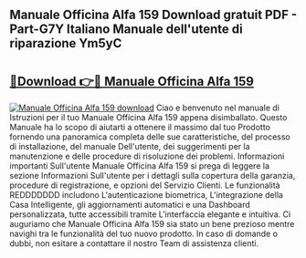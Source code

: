## Manuale Officina Alfa 159 Download gratuit PDF - Part-G7Y Italiano Manuale dell'utente di riparazione Ym5yC

# <h2><a href="http://dfcizx.blite.top/?on=Manuale+Officina+Alfa+159">🔗Download 👉🔴 Manuale Officina Alfa 159</a></h2>

[![Manuale Officina Alfa 159 download](https://i.imgur.com/lujVjoI.png)](http://dfcizx.blite.top/?on=Manuale+Officina+Alfa+159)
Ciao e benvenuto nel manuale di Istruzioni per il tuo Manuale Officina Alfa 159 appena disimballato. Questo Manuale ha lo scopo di aiutarti a ottenere il massimo dal tuo Prodotto fornendo una panoramica completa delle sue caratteristiche, del processo di installazione, del manuale Dell'utente, dei suggerimenti per la manutenzione e delle procedure di risoluzione dei problemi. Informazioni importanti Sull'utente Manuale Officina Alfa 159 si prega di leggere la sezione Informazioni Sull'utente per i dettagli sulla copertura della garanzia, procedure di registrazione, e opzioni del Servizio Clienti. Le funzionalità REDDDDDDD includono L'autenticazione biometrica, L'integrazione della Casa Intelligente, gli aggiornamenti automatici e una Dashboard personalizzata, tutte accessibili tramite L'interfaccia elegante e intuitiva. Ci auguriamo che Manuale Officina Alfa 159 sia stato un bene prezioso mentre navighi tra le funzionalità del tuo nuovo prodotto. In caso di domande o dubbi, non esitare a contattare il nostro Team di assistenza clienti.
